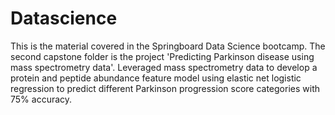 # Datascience
This is the material covered in the Springboard Data Science bootcamp. The second capstone folder is the project 'Predicting Parkinson disease using mass spectrometry data'.  Leveraged mass spectrometry data to develop a protein and peptide abundance feature model using elastic net logistic regression to predict different Parkinson progression score categories with 75% accuracy.

